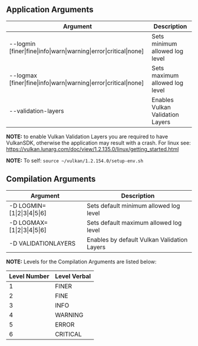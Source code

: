 ## Application Arguments

| Argument                                                           | Description                      |
|--------------------------------------------------------------------|----------------------------------|
| --logmin [finer\|fine\|info\|warn\|warning\|error\|critical\|none] | Sets minimum allowed log level   |
| --logmax [finer\|fine\|info\|warn\|warning\|error\|critical\|none] | Sets maximum allowed log level   |
| --validation-layers                                                | Enables Vulkan Validation Layers |


**NOTE:** to enable Vulkan Validation Layers you are required to have VulkanSDK, otherwise the application may result with a crash.
For linux see: https://vulkan.lunarg.com/doc/view/1.2.135.0/linux/getting_started.html

**NOTE:** To self: `source ~/vulkan/1.2.154.0/setup-env.sh`


## Compilation Arguments

| Argument                     | Description                                 |
|------------------------------|---------------------------------------------|
| -D LOGMIN=[1\|2\|3\|4\|5\|6] | Sets default minimum allowed log level      |
| -D LOGMAX=[1\|2\|3\|4\|5\|6] | Sets default maximum allowed log level      |
| -D VALIDATIONLAYERS          | Enables by default Vulkan Validation Layers |

**NOTE:** Levels for the Compilation Arguments are listed below:

| Level Number | Level Verbal |
|--------------|--------------|
| 1            | FINER        |
| 2            | FINE         |
| 3            | INFO         |
| 4            | WARNING      |
| 5            | ERROR        |
| 6            | CRITICAL     |